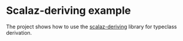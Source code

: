 # Scalaz-deriving example

The project shows how to use the [scalaz-deriving](https://github.com/scalaz/scalaz-deriving) library for typeclass derivation.